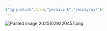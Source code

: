 ```yaml
---
{"dg-publish":true,"permalink":"/essay/ai/"}
---
```


![Pasted image 20251029220457.png](/img/user/Untitled/Pasted%20image%2020251029220457.png)